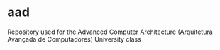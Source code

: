 # aad
Repository used for the Advanced Computer Architecture (Arquitetura Avançada de Computadores) University class
